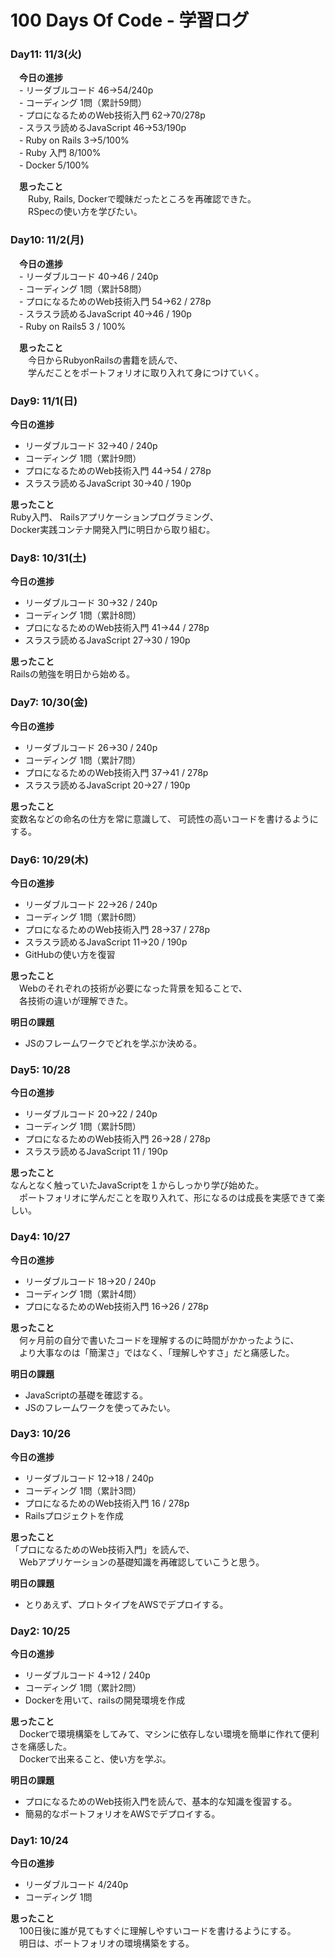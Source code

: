 # 100 Days Of Code - 学習ログ

### Day11: 11/3(火)

　**今日の進捗**  
 　- リーダブルコード 46→54/240p  
 　- コーディング 1問（累計59問）  
 　- プロになるためのWeb技術入門 62→70/278p  
 　- スラスラ読めるJavaScript 46→53/190p   
 　- Ruby on Rails 3→5/100%  
 　- Ruby 入門 8/100%   
 　- Docker 5/100%   
  
　**思ったこと**  
　　Ruby, Rails, Dockerで曖昧だったところを再確認できた。  
　　RSpecの使い方を学びたい。
  
### Day10: 11/2(月)

　**今日の進捗**  
 　- リーダブルコード 40→46 / 240p  
 　- コーディング 1問（累計58問）  
 　- プロになるためのWeb技術入門 54→62 / 278p  
 　- スラスラ読めるJavaScript 40→46 / 190p   
 　- Ruby on Rails5 3 / 100%   
  
　**思ったこと**  
　　今日からRubyonRailsの書籍を読んで、  
　　学んだことをポートフォリオに取り入れて身につけていく。

### Day9: 11/1(日)

**今日の進捗**
 - リーダブルコード 32→40 / 240p
 - コーディング 1問（累計9問）  
 - プロになるためのWeb技術入門 44→54 / 278p  
 - スラスラ読めるJavaScript 30→40 / 190p

**思ったこと**  
  Ruby入門、 Railsアプリケーションプログラミング、  
  Docker実践コンテナ開発入門に明日から取り組む。

### Day8: 10/31(土)

**今日の進捗**
 - リーダブルコード 30→32 / 240p
 - コーディング 1問（累計8問）  
 - プロになるためのWeb技術入門 41→44 / 278p  
 - スラスラ読めるJavaScript 27→30 / 190p

**思ったこと**  
  Railsの勉強を明日から始める。
 
### Day7: 10/30(金)

**今日の進捗**
 - リーダブルコード 26→30 / 240p
 - コーディング 1問（累計7問）  
 - プロになるためのWeb技術入門 37→41 / 278p  
 - スラスラ読めるJavaScript 20→27 / 190p

**思ったこと**  
 変数名などの命名の仕方を常に意識して、
 可読性の高いコードを書けるようにする。
 
### Day6: 10/29(木)

**今日の進捗**
 - リーダブルコード 22→26 / 240p
 - コーディング 1問（累計6問）  
 - プロになるためのWeb技術入門 28→37 / 278p  
 - スラスラ読めるJavaScript 11→20 / 190p
 - GitHubの使い方を復習

**思ったこと**  
　Webのそれぞれの技術が必要になった背景を知ることで、  
　各技術の違いが理解できた。
  
**明日の課題**  
 - JSのフレームワークでどれを学ぶか決める。

### Day5: 10/28

**今日の進捗**
 - リーダブルコード 20→22 / 240p
 - コーディング 1問（累計5問）  
 - プロになるためのWeb技術入門 26→28 / 278p  
 - スラスラ読めるJavaScript 11 / 190p

**思ったこと**  
  なんとなく触っていたJavaScriptを１からしっかり学び始めた。  
　ポートフォリオに学んだことを取り入れて、形になるのは成長を実感できて楽しい。
 
### Day4: 10/27

**今日の進捗**
 - リーダブルコード 18→20 / 240p
 - コーディング 1問（累計4問）  
 - プロになるためのWeb技術入門 16→26 / 278p

**思ったこと**  
　何ヶ月前の自分で書いたコードを理解するのに時間がかかったように、  
　より大事なのは「簡潔さ」ではなく、「理解しやすさ」だと痛感した。  

**明日の課題**  
 - JavaScriptの基礎を確認する。
 - JSのフレームワークを使ってみたい。

### Day3: 10/26

**今日の進捗**
 - リーダブルコード 12→18 / 240p
 - コーディング 1問（累計3問）  
 - プロになるためのWeb技術入門 16 / 278p
 - Railsプロジェクトを作成

**思ったこと**  
  「プロになるためのWeb技術入門」を読んで、  
　Webアプリケーションの基礎知識を再確認していこうと思う。

**明日の課題**  
 - とりあえず、プロトタイプをAWSでデプロイする。  

### Day2: 10/25

**今日の進捗**
 - リーダブルコード 4→12 / 240p
 - コーディング 1問（累計2問）
 - Dockerを用いて、railsの開発環境を作成  

**思ったこと**  
　Dockerで環境構築をしてみて、マシンに依存しない環境を簡単に作れて便利さを痛感した。  
　Dockerで出来ること、使い方を学ぶ。  

**明日の課題**  
 - プロになるためのWeb技術入門を読んで、基本的な知識を復習する。  
 - 簡易的なポートフォリオをAWSでデプロイする。
 
### Day1: 10/24

**今日の進捗**  
 - リーダブルコード 4/240p  
 - コーディング 1問
	
**思ったこと**  
　100日後に誰が見てもすぐに理解しやすいコードを書けるようにする。  
　明日は、ポートフォリオの環境構築をする。
